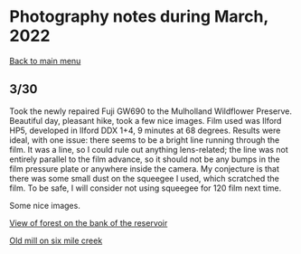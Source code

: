 # Photography notes during March, 2022

[Back to main menu](../README.md)

## 3/30

Took the newly repaired Fuji GW690 to the Mulholland Wildflower Preserve. Beautiful day, pleasant hike, took a few nice images. Film used was Ilford HP5, developed in Ilford DDX 1+4, 9 minutes at 68 degrees. Results were ideal, with one issue: there seems to be a bright line running through the film. It was a line, so I could rule out anything lens-related; the line was not entirely parallel to the film advance, so it should not be any bumps in the film pressure plate or anywhere inside the camera. My conjecture is that there was some small dust on the squeegee I used, which scratched the film. To be safe, I will consider not using squeegee for 120 film next time.

Some nice images.

[View of forest on the bank of the reservoir](https://www.instagram.com/p/CbtnQoCswxv/?utm_source=ig_web_copy_link)

[Old mill on six mile creek](https://www.instagram.com/p/Cbv-jZmLEPy/?utm_source=ig_web_copy_link)







